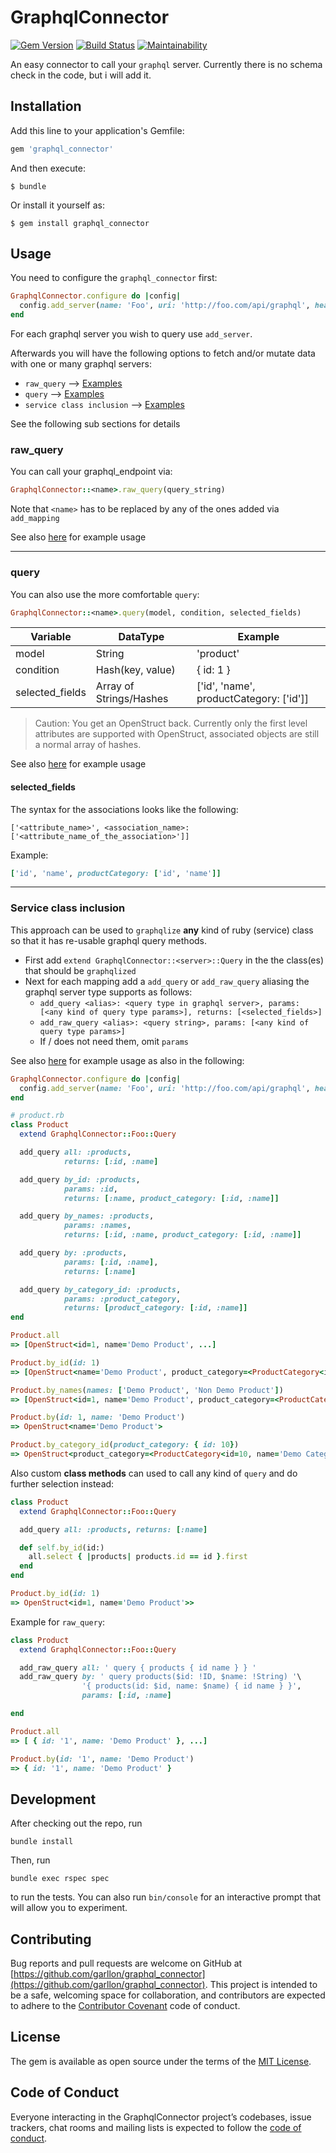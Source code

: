 
# GraphqlConnector

[![Gem
Version](https://badge.fury.io/rb/graphql_connector.svg)](https://badge.fury.io/rb/graphql_connector)
[![Build
Status](https://travis-ci.org/Garllon/graphql_connector.svg?branch=master)](https://travis-ci.org/Garllon/graphql_connector)
[![Maintainability](https://api.codeclimate.com/v1/badges/548db3cf0d078b379c84/maintainability)](https://codeclimate.com/github/Garllon/graphql_connector/maintainability)

An easy connector to call your `graphql` server. Currently there is no schema
check in the code, but i will add it.

## Installation

Add this line to your application's Gemfile:

```ruby
gem 'graphql_connector'
```

And then execute:

    $ bundle

Or install it yourself as:

    $ gem install graphql_connector

## Usage

You need to configure the `graphql_connector` first:
``` ruby
GraphqlConnector.configure do |config|
  config.add_server(name: 'Foo', uri: 'http://foo.com/api/graphql', headers: {})
end
```

For each graphql server you wish to query use `add_server`.

Afterwards you will have the following options to fetch and/or mutate data with
one or many graphql servers:

* `raw_query` --> [Examples](examples/raw_query_examples.rb)
* `query` --> [Examples](examples/query_examples.rb)
* `service class inclusion` --> [Examples](examples/departments_service_class_examples.rb)

See the following sub sections for details

### raw_query

You can call your graphql_endpoint via:
```ruby
GraphqlConnector::<name>.raw_query(query_string)
```

Note that `<name>` has to be replaced by any of the ones added via `add_mapping`

See also [here](examples/raw_query_examples.rb) for example usage

---
### query

You can also use the more comfortable `query`:
```ruby
GraphqlConnector::<name>.query(model, condition, selected_fields)
```

| Variable        | DataType                | Example                                 |
|----------------|-------------------------|------------------------------------------|
| model           | String                  | 'product'                               |
| condition       | Hash(key, value)        | { id: 1 }                               |
| selected_fields | Array of Strings/Hashes | ['id', 'name', productCategory: ['id']] |

> Caution:
> You get an OpenStruct back. Currently only the first level attributes are
> supported with OpenStruct, associated objects are still a normal array of
> hashes.

See also [here](examples/query_examples.rb) for example usage

#### selected_fields

The syntax for the associations looks like the following:
```
['<attribute_name>', <association_name>: ['<attribute_name_of_the_association>']]
```

Example:
```ruby
['id', 'name', productCategory: ['id', 'name']]
```

---

### Service class inclusion

This approach can be used to `graphqlize` **any** kind of ruby (service) class
so that it has re-usable graphql query methods.

* First add `extend GraphqlConnector::<server>::Query` in the the class(es) that should be `graphqlized`
* Next for each mapping add a `add_query` or `add_raw_query` aliasing the graphql server type supports as follows:
  * `add_query <alias>: <query type in graphql server>, params: [<any kind of query type params>], returns: [<selected_fields>]`
  * `add_raw_query <alias>: <query string>, params: [<any kind of query type params>]`
  * If <query type>/<query string> does not need them, omit `params`

See also [here](examples/departments_service_class_examples.rb) for example usage as also in the following:

```ruby
GraphqlConnector.configure do |config|
  config.add_server(name: 'Foo', uri: 'http://foo.com/api/graphql', headers: {})
end

# product.rb
class Product
  extend GraphqlConnector::Foo::Query

  add_query all: :products,
            returns: [:id, :name]

  add_query by_id: :products,
            params: :id,
            returns: [:name, product_category: [:id, :name]]

  add_query by_names: :products,
            params: :names,
            returns: [:id, :name, product_category: [:id, :name]]

  add_query by: :products,
            params: [:id, :name],
            returns: [:name]

  add_query by_category_id: :products,
            params: :product_category,
            returns: [product_category: [:id, :name]]
end

Product.all
=> [OpenStruct<id=1, name='Demo Product', ...]

Product.by_id(id: 1)
=> [OpenStruct<name='Demo Product', product_category=<ProductCategory<id=10, name='Demo Category'>>]

Product.by_names(names: ['Demo Product', 'Non Demo Product'])
=> [OpenStruct<id=1, name='Demo Product', product_category=<ProductCategory<id=10, name='Demo Category'>>, Product<id=2, name='Demo Product' ...]

Product.by(id: 1, name: 'Demo Product')
=> OpenStruct<name='Demo Product'>

Product.by_category_id(product_category: { id: 10})
=> OpenStruct<product_category=<ProductCategory<id=10, name='Demo Category'>>
```

Also custom **class methods** can used to call any kind of `query` and do further selection instead:

```ruby
class Product
  extend GraphqlConnector::Foo::Query

  add_query all: :products, returns: [:name]

  def self.by_id(id:)
    all.select { |products| products.id == id }.first
  end
end

Product.by_id(id: 1)
=> OpenStruct<id=1, name='Demo Product'>>
```

Example for `raw_query`:

```ruby
class Product
  extend GraphqlConnector::Foo::Query

  add_raw_query all: ' query { products { id name } } '
  add_raw_query by: ' query products($id: !ID, $name: !String) '\
                '{ products(id: $id, name: $name) { id name } }',
                params: [:id, :name]

end

Product.all
=> [ { id: '1', name: 'Demo Product' }, ...]

Product.by(id: '1', name: 'Demo Product')
=> { id: '1', name: 'Demo Product' }

```

## Development

After checking out the repo, run
```shell
bundle install
```

Then, run
```shell
bundle exec rspec spec
```
to run the tests.
You can also run `bin/console` for an interactive prompt that will allow you to experiment.

## Contributing

Bug reports and pull requests are welcome on GitHub at [https://github.com/garllon/graphql_connector](https://github.com/garllon/graphql_connector). This project is intended to be a safe, welcoming space for collaboration, and contributors are expected to adhere to the [Contributor Covenant](http://contributor-covenant.org) code of conduct.

## License

The gem is available as open source under the terms of the [MIT License](https://opensource.org/licenses/MIT).

## Code of Conduct

Everyone interacting in the GraphqlConnector project’s codebases, issue trackers, chat rooms and mailing lists is expected to follow the [code of conduct](https://github.com/[USERNAME]/graphql_connector/blob/master/CODE_OF_CONDUCT.md).
